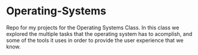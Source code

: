 # Operating-Systems
Repo for my projects for the Operating Systems Class. In this class we explored the multiple tasks that the operating system has to acomplish,
and some of the tools it uses in order to provide the user experience that we know.

